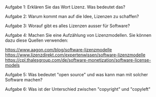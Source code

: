 Aufgabe 1: Erklären Sie das Wort Lizenz. Was bedeutet das?


Aufgabe 2: Warum kommt man auf die Idee, Lizenzen zu schaffen?


Aufgabe 3: Worauf gibt es alles Lizenzen ausser für Software?


Aufgabe 4: Machen Sie eine Aufzählung von Lizenzmodellen.
Sie können dazu diese Quellen verwenden:

https://www.aagon.com/blog/software-lizenzmodelle
https://www.lizenzdirekt.com/expertenwissen/software-lizenzmodelle
https://cpl.thalesgroup.com/de/software-monetization/software-license-models



Aufgabe 5: Was bedeutet "open source" und was kann man mit solcher Software machen?


Aufgabe 6: Was ist der Unterschied zwischen "copyright" und "copyleft"

